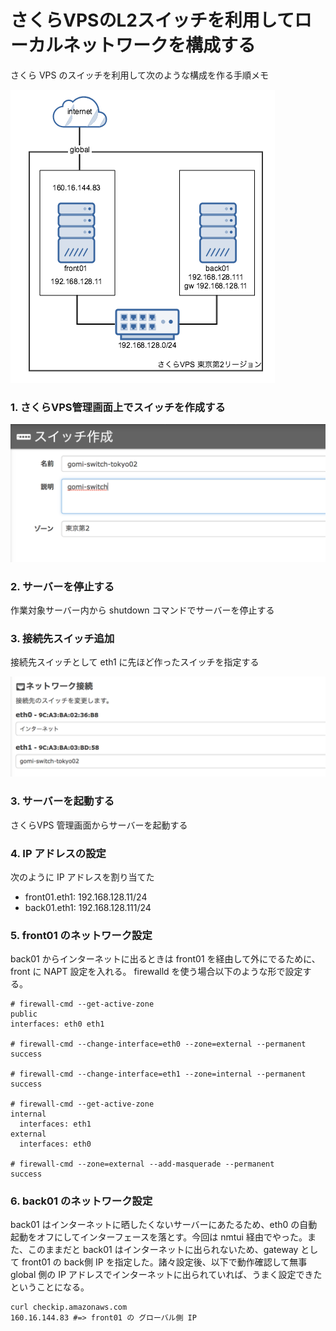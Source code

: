 # さくらVPSのL2スイッチを利用してローカルネットワークを構成する

さくら VPS のスイッチを利用して次のような構成を作る手順メモ

![](./img/sakura_vps_napt.png)

### 1. さくらVPS管理画面上でスイッチを作成する

![](./img/sakura_switch_create.png)


### 2. サーバーを停止する

作業対象サーバー内から shutdown コマンドでサーバーを停止する


### 3. 接続先スイッチ追加

接続先スイッチとして eth1 に先ほど作ったスイッチを指定する

![](./img/sakura_switch_select.png)


### 3. サーバーを起動する

さくらVPS 管理画面からサーバーを起動する


### 4. IP アドレスの設定

次のように IP アドレスを割り当てた

* front01.eth1: 192.168.128.11/24
* back01.eth1: 192.168.128.111/24

### 5. front01 のネットワーク設定

back01 からインターネットに出るときは front01 を経由して外にでるために、front に NAPT 設定を入れる。
firewalld を使う場合以下のような形で設定する。

```
# firewall-cmd --get-active-zone
public
interfaces: eth0 eth1

# firewall-cmd --change-interface=eth0 --zone=external --permanent
success

# firewall-cmd --change-interface=eth1 --zone=internal --permanent
success

# firewall-cmd --get-active-zone
internal
  interfaces: eth1
external
  interfaces: eth0

# firewall-cmd --zone=external --add-masquerade --permanent
success
```

### 6. back01 のネットワーク設定

back01 はインターネットに晒したくないサーバーにあたるため、eth0 の自動起動をオフにしてインターフェースを落とす。今回は nmtui 経由でやった。また、このままだと back01 はインターネットに出られないため、gateway として front01 の back側 IP を指定した。諸々設定後、以下で動作確認して無事 global 側の IP アドレスでインターネットに出られていれば、うまく設定できたということになる。

```
curl checkip.amazonaws.com
160.16.144.83 #=> front01 の グローバル側 IP
```
